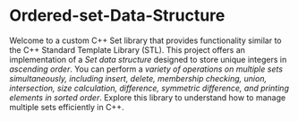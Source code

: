 # Ordered-set-Data-Structure
Welcome to a custom C++ Set library that provides functionality similar to the C++ Standard Template Library (STL).
This project offers an implementation of a *Set data structure* designed to store unique integers in *ascending order*. You can perform a *variety of operations on multiple sets simultaneously, including insert, delete, membership checking, union, intersection, size calculation, difference, symmetric difference, and printing elements in sorted order*. 
Explore this library to understand how to manage multiple sets efficiently in C++.
